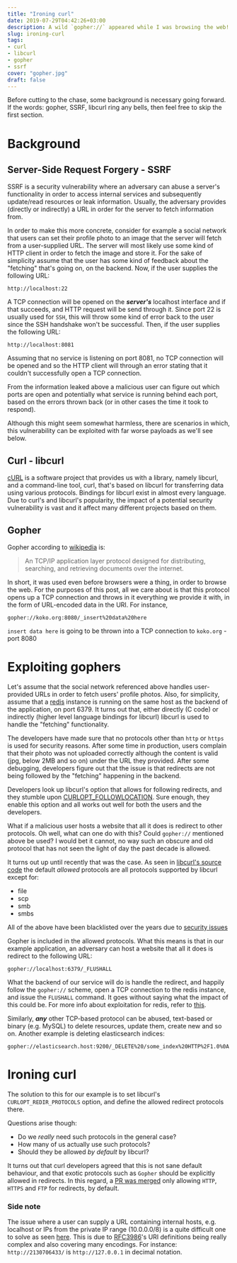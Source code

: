 ```yaml
---
title: "Ironing curl"
date: 2019-07-29T04:42:26+03:00
description: A wild `gopher://` appeared while I was browsing the web! Explore how exotic protocols from the past can bite modern applications.
slug: ironing-curl
tags:
- curl
- libcurl
- gopher
- ssrf
cover: "gopher.jpg"
draft: false
---
```


Before cutting to the chase, some background is necessary going forward. If the words:
gopher, SSRF, libcurl ring any bells, then feel free to skip the first section.

# Background

## Server-Side Request Forgery - SSRF

SSRF is a security vulnerability where an adversary can abuse a server's
functionality in order to access internal services and subsequently update/read resources
or leak information. Usually, the adversary provides (directly or indirectly) a
URL in order for the server to fetch information from.

In order to make this more concrete, consider for example a social network
that users can set their profile photo to an image that the server will
fetch from a user-supplied URL. The server will most likely use some kind of
HTTP client in order to fetch the image and store it. For the sake of simplicity
assume that the user has some kind of feedback about the "fetching" that's going
on, on the backend. Now, if the user supplies the following URL:

`http://localhost:22`

A TCP connection will be opened on the ***server's*** localhost interface and if that
succeeds, and HTTP request will be send through it. Since port 22 is usually
used for `SSH`, this will throw some kind of error back to the user since the
SSH handshake won't be successful. Then, if the user supplies the following URL:

`http://localhost:8081`

Assuming that no service is listening on port 8081, no TCP connection will be
opened and so the HTTP client will through an error stating that it couldn't
successfully open a TCP connection.

From the information leaked above a malicious user can figure out which ports are open and
potentially what service is running behind each port, based on the errors thrown
back (or in other cases the time it took to respond).

Although this might seem somewhat harmless, there are scenarios in which, this
vulnerability can be exploited with far worse payloads as we'll see below.

## Curl - libcurl

[cURL](https://curl.haxx.se/) is a software project that provides us with a
library, namely libcurl, and a command-line tool, curl, that's based on libcurl
for transferring data using various protocols. Bindings for libcurl exist in almost every language.
Due to curl's and libcurl's popularity, the impact of a potential security vulnerability
is vast and it affect many different projects based on them.

## Gopher

Gopher according to [wikipedia] is:

> An TCP/IP application layer protocol designed for distributing, searching, and
retrieving documents over the internet.

In short, it was used even before browsers were a thing, in order to browse the
web. For the purposes of this post, all we care about is that this protocol
opens up a TCP connection and throws in it everything we provide it with, in
the form of URL-encoded data in the URI. For instance,

`gopher://koko.org:8080/_insert%20data%20here`

`insert data here` is going to be thrown into a TCP connection to `koko.org` -
port 8080

# Exploiting gophers

Let's assume that the social network referenced above handles user-provided URLs
in order to fetch users' profile photos. Also, for simplicity, assume that a
[redis](https://en.wikipedia.org/wiki/Redis) instance is running on the same host as the backend of the
application, on port 6379. It turns out that, either directly (C code)
or indirectly (higher level language bindings for libcurl) libcurl is used to
handle the "fetching" functionality.

The developers have made sure that no protocols other than `http` or `https` is
used for security reasons. After some time in production, users
complain that their photo was not uploaded correctly although the content is
valid (jpg, below 2MB and so on) under the URL they provided. After some
debugging, developers figure out that the issue is that redirects are not being
followed by the "fetching" happening in the backend.

Developers look up libcurl's option that allows for following redirects, and
they stumble upon [CURLOPT_FOLLOWLOCATION](https://curl.haxx.se/libcurl/c/CURLOPT_FOLLOWLOCATION.html).
Sure enough, they enable this option and all works out well for both the users
and the developers.

What if a malicious user hosts a website that all it does is redirect to other
protocols. Oh well, what can one do with this? Could `gopher://` mentioned above
be used? I would bet it cannot, no way such an obscure and old protocol that
has not seen the light of day the past decade is allowed.

It turns out up until recently that was the case. As seen in [libcurl's source
code] the default *allowed* protocols are all protocols supported by libcurl except
for:

- file
- scp
- smb
- smbs

All of the above have been blacklisted over the years due to [security
issues](https://curl.haxx.se/docs/CVE-2009-0037.html)

Gopher is included in the allowed protocols. What this means is that in our
example application, an adversary can host a website that all it does is
redirect to the following URL:

`gopher://localhost:6379/_FLUSHALL`

What the backend of our service will do is handle the redirect, and happily
follow the `gopher://` scheme, open a TCP connection to the redis instance, and
issue the `FLUSHALL` command. It goes without saying what the impact of this
could be. For more info about exploitation for redis, refer to [this].

Similarly, ***any*** other TCP-based protocol can be abused, text-based or
binary (e.g. MySQL) to delete resources, update them, create new and so on.
Another example is deleting elasticsearch indices:

`gopher://elasticsearch.host:9200/_DELETE%20/some_index%20HTTP%2F1.0%0A`

# Ironing curl

The solution to this for our example is to set libcurl's
`CURLOPT_REDIR_PROTOCOLS` option, and define the allowed redirect protocols
there.

Questions arise though:

- Do we *really* need such protocols in the general case? 
- How many of us actually use such protocols? 
- Should they be allowed *by default* by libcurl?

It turns out that curl developers agreed that this is not sane default
behaviour, and that exotic protocols such as `Gopher` should be explicitly allowed in
redirects. In this regard, a [PR was merged](https://github.com/curl/curl/pull/4094) only allowing `HTTP`, `HTTPS`
and `FTP` for redirects, by default.

### Side note

The issue where a user can supply a URL containing internal hosts, e.g.
localhost or IPs from the private IP range (10.0.0.0/8) is a quite difficult one
to solve as seen [here]. This is due to [RFC3986]'s URI definitions being
really complex and also covering many encodings. For instance:
`http://2130706433/` is `http://127.0.0.1` in decimal notation.

[wikipedia]: https://en.wikipedia.org/wiki/Gopher_(protocol)
[libcurl's source code]: https://github.com/curl/curl/blob/7e8f1916d6d90b6b2a68833846a52e1ea9dbb309/lib/url.c#L491
[this]: https://maxchadwick.xyz/blog/ssrf-exploits-against-redis
[RFC3986]: https://tools.ietf.org/html/rfc3986#section-3.2.2
[here]: https://github.com/swisskyrepo/PayloadsAllTheThings/tree/master/Server%20Side%20Request%20Forgery#bypassing-filters
